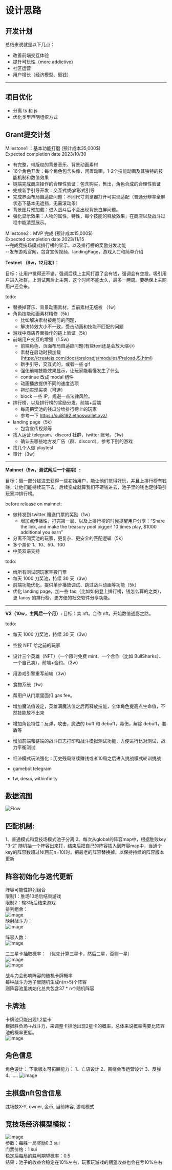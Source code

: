 # 设计思路  

## 开发计划

总结来说就是以下几点：
- 改善前端交互体验
- 提升可玩性（more addictive）
- 社区运营
- 用户增长（经济模型、砸钱）

----

## 项目优化
- 分离 ts 和 js
- 优化类型声明组织方式

## Grant提交计划  
Milestone1 ：基本功能打磨 (预计成本35,000$)  
Expected completion date 2023/10/30  
- 有完整，带版权的背景音乐、背景动画素材  
- 16个角色开发：每个角色包含头像，闲置动画，1-2个技能动画及其独特的技能机制和数值效果  
- 链端完成商店操作的合理性验证：包含购买，售出，角色合成的合理性验证  
- 完成新手引导开发：交互式或gif形式引导  
- 完成界面布局自适应问题：不同尺寸浏览器打开可实现适配（普通分辨率全屏状态下基本无遮挡，无需滚动条）  
- 背景图片预加载：进入战斗后不会出现背景白屏问题。  
- 强化显示效果：人物的属性，特性，每个技能的释放效果，在商店以及战斗过程中能清楚展示。  

Milestone2：MVP 完成 (预计成本15,000$)  
Expected completion date 2023/11/15  
--完成竞技场模式排行榜的显示，以及排行榜的奖励分发功能  
--发布游戏官网，包含宣传视频，landingPage，游戏入口和简单介绍  


**Testnet （9w，12月初）：**

目标：让用户觉得还不错，强调后续上主网打赢了会有钱，强调会有空投。吸引用户进入社群。上测试网后上主网，这个时间不能太久，最多一两周。要确保上主网用户还会来。

todo:
- 替换掉音乐、背景动画素材，当前素材无版权 （1w）
- 角色技能动画素材精修（5k）
    - 比如解决素材被裁剪的问题，
    - 解决特效大小不一致，受击动画和技能不匹配的问题 
- 游戏中商店界面操作的链上验证（5k）
- 前端用户交互的增强（1.5w）
    - 前端角色、页面布局自适应问题(有些text还是会放大缩小)
    - 素材在启动时预加载(https://createjs.com/docs/preloadjs/modules/PreloadJS.html)
    - 新手引导，交互式的，或者一些 gif
    - 强化前端技能效果显示，让玩家能看懂发生了什么
    - continue 改成 modal 组件
    - 动画播放提供不同的速度选项
    - 拖动实现买卖（可选）
    - block 一些 IP，规避一点法律风险。
- 排行榜，以及排行榜的奖励分发，前端+后端
    - 每周把奖池的钱瓜分给排行榜上的玩家
    - 参考一下 https://sui8192.ethoswallet.xyz/
- landing page（5k）
    - 包含宣传视频等
- 找人运营 telegram、discord 社群，twitter 账号。（1w）
    - 确认去哪些地方发广告（群、discord），参考下别的游戏
- 找几个人做 playtest
- 审计（3w）




----

**Mainnet（5w，测试网后一个星期）:**

目标：砸一部分钱进去获得一些初始用户，能让他们觉得好玩，并且上排行榜有钱赚，让他们能持续玩下去。后续变成就算我们不砸钱进去，池子里的钱也足够吸引玩家冲排行榜。

before release on mainnet: 
- 做转发到 twitter 赠送门票的奖励（1w）
    - 增加点传播性，打完第一局、以及上排行榜的时候提醒用户分享：“Share the link, and make the treasury pool bigger! 10 times play, $1000 additional you earn”
- 分离不同奖池的玩家，更复杂、更安全的匹配逻辑（5k）
- 多个票价 1、10、50、100
- 中英双语支持

todo:
- 给所有测试网玩家空投门票
- 每天 1000 刀奖池，持续 30 天（3w）
- 前端功能优化，提供单步播放调试、跳过战斗动画等功能（5k）
- 优化 landing page，加一些 faq（比如如何登上排行榜，钱怎么算的之类），更 fancy 的排行榜，更方便的社交软件分享功能。

----

**V2（10w，主网后一个月）:**
目标：卖 nft。合作 nft。开始数值通膨之路。

todo:
- 每天 1000 刀奖池，持续 30 天（3w）
- 空投 NFT 给之前的玩家
- 设计三个英雄（NFT）（一个限时免费 mint、一个合作（比如 BullSharks）、一个自己卖），前端+合约。（3w）
- 用游戏引擎重写前端（3w）
- 食物系统（1w）

- 帮用户从门票里面扣 gas fee。

- 增加魔法值设定，英雄满魔法值之后再释放技能，全体角色提高点生命值，不然技能放不出来
- 增加角色特性：反弹，攻击，魔法的 buff 和 debuff，毒伤，解除 debuff，套盾等
- 增加前端和链端的战斗日志打印和战斗模拟测试功能，方便进行比对测试，战力平衡测试
- 经济模式玩法强化：历史残局继续赚钱或者10局之后进入挑战模式轮训挑战

- gamebot telegram
- tw, desui, withinfinity

## 数据流图  
![Flow](https://github.com/ISayHelloworld/autoChess/assets/43593163/31784949-6b5d-48bd-950f-92d0c4787575)


## 匹配机制:
1、普通模式和竞技场模式池子分离
2、每次从global的阵容map中，根据胜败key "3-2" 随机抽一个阵容出来打，结束后把自己的阵容插入到阵容map中，当通个key的阵容数超过N(目前n=10)时，把最老的阵容替换掉，以保持持续的阵容版本更新  

## 阵容初始化与迭代更新  
阵容可能性排列组合  
限制1：胜场10场后结束游戏  
限制2：输3场后结束游戏  
排列组合：  
![image](https://github.com/ISayHelloworld/autoChess/assets/43593163/90891e9e-d68d-4674-b99f-5058e0afa4dc)  
映射战斗力：  
![image](https://github.com/ISayHelloworld/autoChess/assets/43593163/0512b642-f28f-4f45-a08d-9e005708d131)

阵容人数：  
![image](https://github.com/ISayHelloworld/autoChess/assets/43593163/a6559499-650a-4a02-8390-e99e13444561)  


二三星卡抽取概率：  （优先计算三星卡，然后二星，否则一星）  
![image](https://github.com/ISayHelloworld/autoChess/assets/43593163/aea10166-7fb4-4665-8c55-48031cbbe145)  
![image](https://github.com/ISayHelloworld/autoChess/assets/43593163/fae6a2a6-a86b-4718-8db1-a42f3661ad24)  


战斗力会影响阵容的随机卡牌概率  
每种战斗力池子里随机生成n(n>5)个阵容  
则阵容池里初始化总共包含37 * n个随机阵容  

## 卡牌池  
卡牌池只能出现1,2星卡  
根据胜负场->战斗力，来调整卡排池出现2星卡的概率，总体来说概率需要比阵容池的概率更低。  
![image](https://github.com/ISayHelloworld/autoChess/assets/43593163/3c156d51-afac-459a-9a40-8adb0c8e8b2e)  


## 角色信息  
角色设计：
下歌版本可拓展能力：
    1、亡语设计
    2、围绕金币运营设计
    3、反弹
    4、....
![image](https://github.com/ISayHelloworld/autoChess/assets/43593163/162bb486-b114-4bb7-ba4e-9daa4c1400c6)


## 主棋盘nft包含信息  
胜场数X-Y, owner, 金币, 当前阵容, 游戏模式  

## 竞技场经济模型模拟：
![image](https://github.com/ISayHelloworld/autoChess/assets/43593163/31c658f4-b275-4e5e-a974-22a16f4523e2)  
参数：每胜一局奖励0.3 sui  
门票价格：1 sui  
稳定后每局的胜利期望概率：0.5  
结果：池子的收益会稳定在10%左右，玩家玩游戏的期望收益也会在亏10%左右  
